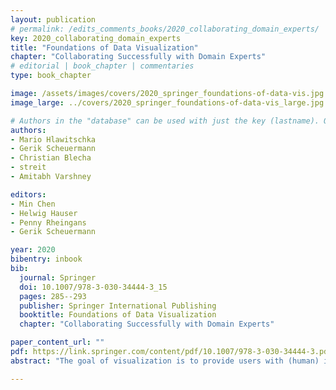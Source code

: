 ```yaml
---
layout: publication
# permalink: /edits_comments_books/2020_collaborating_domain_experts/
key: 2020_collaborating_domain_experts
title: "Foundations of Data Visualization"
chapter: "Collaborating Successfully with Domain Experts"
# editorial | book_chapter | commentaries
type: book_chapter

image: /assets/images/covers/2020_springer_foundations-of-data-vis.jpg
image_large: ../covers/2020_springer_foundations-of-data-vis_large.jpg

# Authors in the "database" can be used with just the key (lastname). Others can be written properly.
authors:
- Mario Hlawitschka
- Gerik Scheuermann
- Christian Blecha
- streit
- Amitabh Varshney

editors: 
- Min Chen
- Helwig Hauser
- Penny Rheingans
- Gerik Scheuermann 

year: 2020
bibentry: inbook
bib:
  journal: Springer
  doi: 10.1007/978-3-030-34444-3_15
  pages: 285--293
  publisher: Springer International Publishing
  booktitle: Foundations of Data Visualization
  chapter: "Collaborating Successfully with Domain Experts"

paper_content_url: ""
pdf: https://link.springer.com/content/pdf/10.1007/978-3-030-34444-3.pdf
abstract: "The goal of visualization is to provide users with (human) insight into (digital) data, and more than just an action of drawing some pictures based on the data. As most visualization images are not interpreted by visualization experts, but by other users, such as domain experts, “users play a central role in visualization.” Practically no one in the visualization community would seriously question this fact. Many researchers in the community stress the relevance of users, including Lorenson who warns of the possibility of the death of visualization without applications, and the members of a more recent IEEE VIS panel. Only users can finally confirm the relevance of visualization because “the overall aim is to achieve the grand vision of enabling data understanding in science, engineering, and society.” While visualization has an ambitious goal for serving broader audiences (see Part IV of the book), successful collaboration with domain experts is essential to prevent the possibility warned by Lorenson. In this chapter, we collect experiences and ideas that should help make such collaborations with domain experts a success. It is necessary to note that we take a broad definition of collaboration as the basis of our discussions, i.e., any close cooperation between visualization experts and domain experts. A finer discrimination of different kinds of cooperation can be found in the article by Kirby and Meyer. We present our considerations in three aspects: domain, domain expert, and collaboration methodology. Finally, we discuss how to impact as the main measure of success can be made."

---
```




